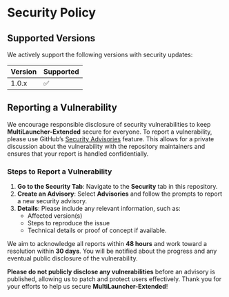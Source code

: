 # Security Policy

## Supported Versions

We actively support the following versions with security updates:

| Version   | Supported          |
| --------- | ------------------ |
| 1.0.x     | :white_check_mark: |

## Reporting a Vulnerability

We encourage responsible disclosure of security vulnerabilities to keep **MultiLauncher-Extended** secure for everyone. To report a vulnerability, please use GitHub’s [Security Advisories](https://github.com/Vankanatora/MultiLauncher-Extended/security/advisories) feature. This allows for a private discussion about the vulnerability with the repository maintainers and ensures that your report is handled confidentially.

### Steps to Report a Vulnerability

1. **Go to the Security Tab**: Navigate to the **Security** tab in this repository.
2. **Create an Advisory**: Select **Advisories** and follow the prompts to report a new security advisory.
3. **Details**: Please include any relevant information, such as:
   - Affected version(s)
   - Steps to reproduce the issue
   - Technical details or proof of concept if available.

We aim to acknowledge all reports within **48 hours** and work toward a resolution within **30 days**. You will be notified about the progress and any eventual public disclosure of the vulnerability.

**Please do not publicly disclose any vulnerabilities** before an advisory is published, allowing us to patch and protect users effectively. Thank you for your efforts to help us secure **MultiLauncher-Extended**!

